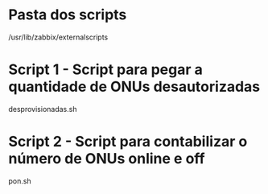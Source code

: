 # Pasta dos scripts
/usr/lib/zabbix/externalscripts

# Script 1 - Script para pegar a quantidade de ONUs desautorizadas
desprovisionadas.sh

# Script 2 - Script para contabilizar o número de ONUs online e off
pon.sh
